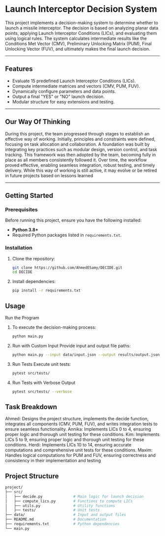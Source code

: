 # Launch Interceptor Decision System

This project implements a decision-making system to determine whether to launch a missile interceptor. The decision is based on analyzing planar data points, applying Launch Interceptor Conditions (LICs), and evaluating them using logical rules. The system calculates intermediate results like the Conditions Met Vector (CMV), Preliminary Unlocking Matrix (PUM), Final Unlocking Vector (FUV), and ultimately makes the final launch decision.

---

## **Features**
- Evaluate 15 predefined Launch Interceptor Conditions (LICs).
- Compute intermediate matrices and vectors (CMV, PUM, FUV).
- Dynamically configure parameters and data points.
- Output a final "YES" or "NO" launch decision.
- Modular structure for easy extensions and testing.

---

## **Our Way Of Thinking** 

During this project, the team progressed through stages to establish an effective way of working. Initially, principles and constraints were defined, focusing on task allocation and collaboration. A foundation was built by integrating key practices such as modular design, version control, and task tracking. This framework was then adopted by the team, becoming fully in place as all members consistently followed it. Over time, the workflow proved effective, enabling seamless integration, robust testing, and timely delivery. While this way of working is still active, it may evolve or be retired in future projects based on lessons learned

---

## **Getting Started**

### **Prerequisites**
Before running this project, ensure you have the following installed:
- **Python 3.8+**
- Required Python packages listed in `requirements.txt`.

### **Installation**
1. Clone the repository:
   ```bash
   git clone https://github.com/AhmedESamy/DECIDE.git
   cd DECIDE

2. Install dependencies:
    ```bash
    pip install -r requirements.txt

## **Usage**
Run the Program
1. To execute the decision-making process:
   ```bash
   python main.py

2. Run with Custom Input
Provide input and output file paths:

   ```bash
   python main.py --input data/input.json --output results/output.json

3. Run Tests
Execute unit tests:

   ```bash
   pytest src/tests/

4. Run Tests with Verbose Output
   ```bash
   pytest src/tests/ --verbose

## **Task Breakdown**
Ahmed: Designs the project structure, implements the decide function, integrates all components (CMV, PUM, FUV), and writes integration tests to ensure seamless functionality.
Annika: Implements LICs 0 to 4, ensuring proper logic and thorough unit testing for these conditions.
Kim: Implements LICs 5 to 9, ensuring proper logic and thorough unit testing for these conditions.
Herdi: Implements LICs 10 to 14, ensuring accurate computations and comprehensive unit tests for these conditions.
Maxim: Handles logical computations for PUM and FUV, ensuring correctness and consistency in their implementation and testing


## **Project Structure**
   ```bash
   project/
   ├── src/
   │   ├── decide.py              # Main logic for launch decision
   │   ├── compute_lics.py        # Functions to compute LICs
   │   ├── utils.py               # Utility functions
   │   ├── tests/                 # Unit tests
   ├── data/                      # Input and output files
   ├── README.md                  # Documentation
   ├── requirements.txt           # Python dependencies
   └── main.py       

